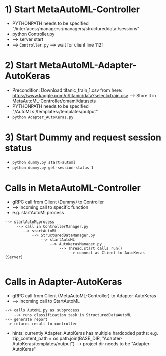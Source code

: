 # 1) Start MetaAutoML-Controller
- PYTHONPATH needs to be specified "/interfaces:/managers:/managers/structureddata:/sessions"
- python Controller.py
- --> server start 
- --> `Controller.py` --> wait for client line 112f

# 2) Start MetaAutoML-Adapter-AutoKeras
- Precondition: Download titanic_train_1.csv from here: https://www.kaggle.com/c/titanic/data?select=train.csv --> Store it in MetaAutoML-Controller/omaml/datasets
- PYTHONPATH needs to be specified "/AutoMLs:/templates:/templates/output"
- `python Adapter_AutoKeras.py`

# 3) Start Dummy and request session status
- `python dummy.py start-automl`
- `python dummy.py get-session-status 1`



# Calls in MetaAutoML-Controller 
- gRPC call from Client (Dummy) to Controller
- --> incoming call to specific function
- e.g. startAutoMLprocess
```
--> startAutoMLprocess
     --> call in ControllerManager.py
        --> startAutoML 
            --> StructuredDataManager.py
                --> startAutoML
                    --> AutoKerasManager.py
                        --> Thread.start calls run() 
                            --> connect as Client to AutoKeras (Server)
                           
``` 

# Calls in Adapter-AutoKeras
- gRPC call from Client (MetaAutoML-Controller) to Adapter-AutoKeras
- --> incoming call to StartAutoML
```
--> calls AutoML.py as subprocess
    --> runs classification task in StructuredDataAutoML
--> generate report
--> returns result to controller
```
- hints: currently Adapter_AutoKeras has multiple hardcoded paths: e.g. zip_content_path = os.path.join(BASE_DIR, "Adapter-AutoKeras/templates/output") --> project dir needs to be "Adapter-AutoKeras"
